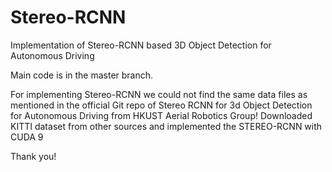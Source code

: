 # Stereo-RCNN
Implementation of Stereo-RCNN based 3D Object Detection for Autonomous Driving

Main code is in the master branch.

For implementing Stereo-RCNN we could not find the same data files as mentioned in the official Git repo of Stereo RCNN for 3d Object Detection for Autonomous Driving from HKUST Aerial Robotics Group!
Downloaded KITTI dataset from other sources and implemented the STEREO-RCNN with CUDA 9

Thank you!
